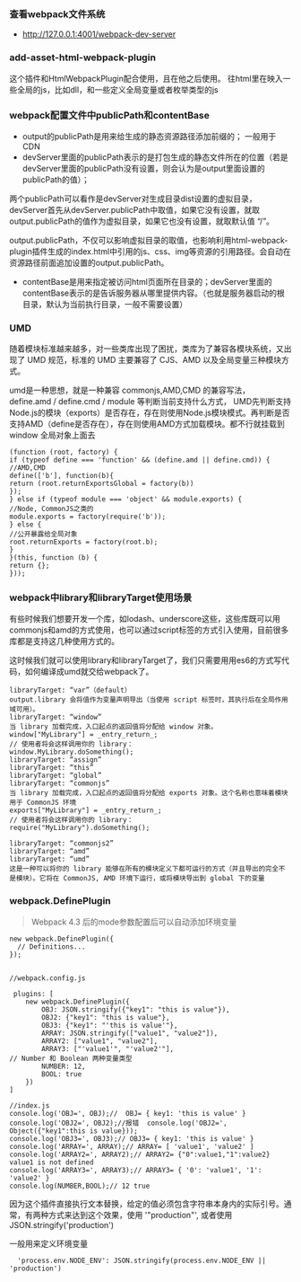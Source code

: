 ### 查看webpack文件系统
- http://127.0.0.1:4001/webpack-dev-server

### add-asset-html-webpack-plugin

这个插件和HtmlWebpackPlugin配合使用，且在他之后使用。
往html里在映入一些全局的js，比如dll，和一些定义全局变量或者枚举类型的js

### webpack配置文件中publicPath和contentBase

- output的publicPath是用来给生成的静态资源路径添加前缀的； 一般用于CDN
- devServer里面的publicPath表示的是打包生成的静态文件所在的位置（若是devServer里面的publicPath没有设置，则会认为是output里面设置的publicPath的值）；

两个publicPath可以看作是devServer对生成目录dist设置的虚拟目录，devServer首先从devServer.publicPath中取值，如果它没有设置，就取output.publicPath的值作为虚拟目录，如果它也没有设置，就取默认值 “/”。

output.publicPath，不仅可以影响虚拟目录的取值，也影响利用html-webpack-plugin插件生成的index.html中引用的js、css、img等资源的引用路径。会自动在资源路径前面追加设置的output.publicPath。

- contentBase是用来指定被访问html页面所在目录的；devServer里面的contentBase表示的是告诉服务器从哪里提供内容。（也就是服务器启动的根目录，默认为当前执行目录，一般不需要设置）

### UMD

随着模块标准越来越多，对一些类库出现了困扰，类库为了兼容各模块系统，又出现了 UMD 规范，标准的 UMD 主要兼容了 CJS、AMD 以及全局变量三种模块方式。

umd是一种思想，就是一种兼容 commonjs,AMD,CMD 的兼容写法，define.amd / define.cmd / module 等判断当前支持什么方式，
UMD先判断支持Node.js的模块（exports）是否存在，存在则使用Node.js模块模式。再判断是否支持AMD（define是否存在），存在则使用AMD方式加载模块。都不行就挂载到 window 全局对象上面去

```
(function (root, factory) {
if (typeof define === 'function' && (define.amd || define.cmd)) {
//AMD,CMD
define(['b'], function(b){
return (root.returnExportsGlobal = factory(b))
});
} else if (typeof module === 'object' && module.exports) {
//Node, CommonJS之类的
module.exports = factory(require('b'));
} else {
//公开暴露给全局对象
root.returnExports = factory(root.b);
}
}(this, function (b) {
return {};
}));
```

### webpack中library和libraryTarget使用场景



有些时候我们想要开发一个库，如lodash、underscore这些，这些库既可以用commonjs和amd的方式使用，也可以通过script标签的方式引入使用，目前很多库都是支持这几种使用方式的。

这时候我们就可以使用library和libraryTarget了，我们只需要用用es6的方式写代码，如何编译成umd就交给webpack了。
```
libraryTarget: “var”（default）
output.library 会将值作为变量声明导出（当使用 script 标签时，其执行后在全局作用域可用）。
libraryTarget: “window”
当 library 加载完成，入口起点的返回值将分配给 window 对象。
window["MyLibrary"] = _entry_return_;
// 使用者将会这样调用你的 library：
window.MyLibrary.doSomething();
libraryTarget: “assign”
libraryTarget: “this”
libraryTarget: “global”
libraryTarget: “commonjs”
当 library 加载完成，入口起点的返回值将分配给 exports 对象。这个名称也意味着模块用于 CommonJS 环境
exports["MyLibrary"] = _entry_return_;
// 使用者将会这样调用你的 library：
require("MyLibrary").doSomething();

libraryTarget: “commonjs2”
libraryTarget: “amd”
libraryTarget: “umd”
这是一种可以将你的 library 能够在所有的模块定义下都可运行的方式（并且导出的完全不是模块）。它将在 CommonJS, AMD 环境下运行，或将模块导出到 global 下的变量
```

### webpack.DefinePlugin
> Webpack 4.3 后的mode参数配置后可以自动添加环境变量
```
new webpack.DefinePlugin({
  // Definitions...
});


//webpack.config.js

 plugins: [
    new webpack.DefinePlugin({
        OBJ: JSON.stringify({"key1": "this is value"}),
        OBJ2: {"key1": "this is value"},
        OBJ3: {"key1": "'this is value'"},
        ARRAY: JSON.stringify(["value1", "value2"]),
        ARRAY2: ["value1", "value2"],
        ARRAY3: ["'value1'", "'value2'"],
// Number 和 Boolean 两种变量类型
        NUMBER: 12,
        BOOL: true
    })
]

//index.js
console.log('OBJ=', OBJ);//  OBJ= { key1: 'this is value' }
console.log('OBJ2=', OBJ2);//报错  console.log('OBJ2=', Object({"key1":this is value}));
console.log('OBJ3=', OBJ3);// OBJ3= { key1: 'this is value' }
console.log('ARRAY=', ARRAY);// ARRAY= [ 'value1', 'value2' ]
console.log('ARRAY2=', ARRAY2);// ARRAY2= {"0":value1,"1":value2}  value1 is not defined
console.log('ARRAY3=', ARRAY3);// ARRAY3= { '0': 'value1', '1': 'value2' }
console.log(NUMBER,BOOL);// 12 true
```

因为这个插件直接执行文本替换，给定的值必须包含字符串本身内的实际引号。通常，有两种方式来达到这个效果，使用 '"production"', 或者使用 JSON.stringify('production')

一般用来定义环境变量

```
  'process.env.NODE_ENV': JSON.stringify(process.env.NODE_ENV || 'production')
```
